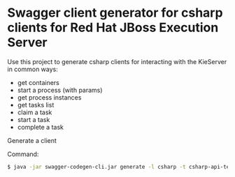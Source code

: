 # Swagger client generator for csharp clients for Red Hat JBoss Execution Server

Use this project to generate csharp clients for interacting with the KieServer in common ways:

* get containers
* start a process (with params)
* get process instances
* get tasks list
* claim a task
* start a task
* complete a task

Generate a client 

Command:

```sh
$ java -jar swagger-codegen-cli.jar generate -l csharp -t csharp-api-templates/ -i swagger-manage-tasks.yml -o /location/for/generated/code
```
